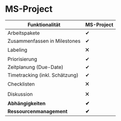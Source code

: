 # MS-Project

Funktionalität | MS-Project
--- | ---
Arbeitspakete | ✔
Zusammenfassen in Milestones | ✔
Labeling | 🗙
Priorisierung | ✔
Zeitplanung (Due-Date) | ✔
Timetracking (inkl. Schätzung) | ✔
Checklisten | 🗙
Diskussion | 🗙
**Abhängigkeiten** | **✔**
**Ressourcenmanagement** | **✔**
